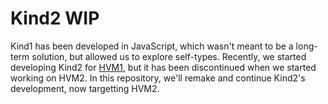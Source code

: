Kind2 WIP
=========

Kind1 has been developed in JavaScript, which wasn't meant to be a long-term
solution, but allowed us to explore self-types. Recently, we started developing
Kind2 for [HVM1](https://github.com/HigherOrderCO/HVM1), but it has been
discontinued when we started working on HVM2. In this repository, we'll remake
and continue Kind2's development, now targetting HVM2.
